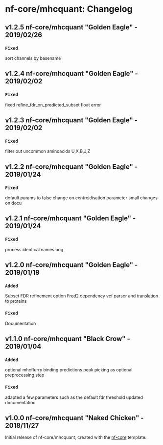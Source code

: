 # nf-core/mhcquant: Changelog

## v1.2.5 nf-core/mhcquant "Golden Eagle" - 2019/02/26

### `Fixed`
sort channels by basename

## v1.2.4 nf-core/mhcquant "Golden Eagle" - 2019/02/02

### `Fixed`
fixed refine_fdr_on_predicted_subset float error

## v1.2.3 nf-core/mhcquant "Golden Eagle" - 2019/02/02

### `Fixed`
filter out uncommon aminoacids U,X,B,J,Z

## v1.2.2 nf-core/mhcquant "Golden Eagle" - 2019/01/24

### `Fixed`
default params to false
change on centroidisation parameter
small changes on docu

## v1.2.1 nf-core/mhcquant "Golden Eagle" - 2019/01/24

### `Fixed`
process identical names bug

## v1.2.0 nf-core/mhcquant "Golden Eagle" - 2019/01/19

### `Added`
Subset FDR refinement option
Fred2 dependency
vcf parser and translation to proteins

### `Fixed`
Documentation

## v1.1.0 nf-core/mhcquant "Black Crow" - 2019/01/04

### `Added`
optional mhcflurry binding predictions
peak picking as optional preprocessing step

### `Fixed`
adapted a few parameters such as the default fdr threshold
updated documentation

## v1.0.0 nf-core/mhcquant "Naked Chicken" - 2018/11/27
Initial release of nf-core/mhcquant, created with the [nf-core](http://nf-co.re/) template.
